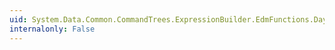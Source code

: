 ```yaml
---
uid: System.Data.Common.CommandTrees.ExpressionBuilder.EdmFunctions.DayOfYear(System.Data.Common.CommandTrees.DbExpression)
internalonly: False
---
```

